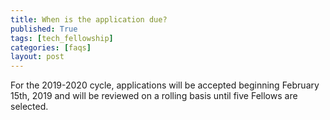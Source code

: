 ```yaml
---
title: When is the application due?
published: True
tags: [tech_fellowship]
categories: [faqs]
layout: post
---
```

<div class="content">
	<p>For the 2019-2020 cycle, applications will be accepted beginning February 15th, 2019 and will be reviewed on a rolling basis until five Fellows are selected.</p>
</div>

